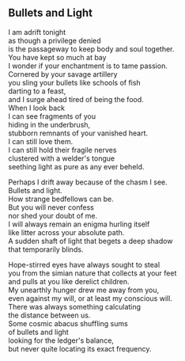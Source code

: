 Bullets and Light
-----------------

I am adrift tonight  
as though a privilege denied  
is the passageway to keep body and soul together.  
You have kept so much at bay  
I wonder if your enchantment is to tame passion.  
Cornered by your savage artillery  
you sling your bullets like schools of fish  
darting to a feast,  
and I surge ahead tired of being the food.  
When I look back  
I can see fragments of you  
hiding in the underbrush,  
stubborn remnants of your vanished heart.  
I can still love them.  
I can still hold their fragile nerves  
clustered with a welder's tongue  
seething light as pure as any ever beheld.  

Perhaps I drift away because of the chasm I see.  
Bullets and light.  
How strange bedfellows can be.  
But you will never confess  
nor shed your doubt of me.  
I will always remain an enigma hurling itself  
like litter across your absolute path.  
A sudden shaft of light that begets a deep shadow  
that temporarily blinds.  

Hope-stirred eyes have always sought to steal  
you from the simian nature that collects at your feet  
and pulls at you like derelict children.  
My unearthly hunger drew me away from you,  
even against my will, or at least my conscious will.  
There was always something calculating  
the distance between us.  
Some cosmic abacus shuffling sums  
of bullets and light  
looking for the ledger's balance,  
but never quite locating its exact frequency. 